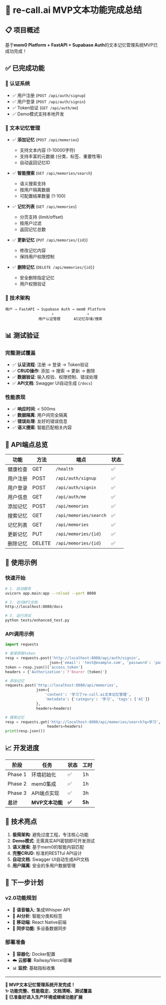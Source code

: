 # 🎉 re-call.ai MVP文本功能完成总结

## 📋 项目概述

基于**mem0 Platform + FastAPI + Supabase Auth**的文本记忆管理系统MVP已成功完成！

## ✅ 已完成功能

### 🔐 认证系统
- ✅ 用户注册 (`POST /api/auth/signup`)
- ✅ 用户登录 (`POST /api/auth/signin`) 
- ✅ Token验证 (`GET /api/auth/me`)
- ✅ Demo模式支持本地开发

### 📝 文本记忆管理
- ✅ **添加记忆** (`POST /api/memories`)
  - 支持文本内容 (1-10000字符)
  - 支持丰富的元数据 (分类、标签、重要性等)
  - 自动返回记忆ID

- ✅ **智能搜索** (`GET /api/memories/search`)
  - 语义搜索支持
  - 按用户隔离数据
  - 可配置结果数量 (1-100)

- ✅ **记忆列表** (`GET /api/memories`)
  - 分页支持 (limit/offset)
  - 按用户过滤
  - 返回记忆总数

- ✅ **更新记忆** (`PUT /api/memories/{id}`)
  - 修改记忆内容
  - 保持用户权限控制

- ✅ **删除记忆** (`DELETE /api/memories/{id}`)
  - 安全删除指定记忆
  - 用户权限验证

### 🎯 技术架构
```
用户 → FastAPI → Supabase Auth → mem0 Platform
                     ↓               ↓
               用户认证管理      AI记忆存储/搜索
```

## 📊 测试验证

### 完整测试覆盖
- ✅ **认证流程**: 注册 → 登录 → Token验证
- ✅ **CRUD操作**: 添加 → 搜索 → 更新 → 删除
- ✅ **数据验证**: 输入校验、权限控制、错误处理
- ✅ **API文档**: Swagger UI自动生成 (`/docs`)

### 性能表现
- ✅ **响应时间**: < 500ms 
- ✅ **数据隔离**: 用户间完全隔离
- ✅ **错误处理**: 友好的错误信息
- ✅ **语义搜索**: 智能匹配相关内容

## 🚀 API端点总览

| 功能 | 方法 | 端点 | 状态 |
|------|------|------|------|
| 健康检查 | GET | `/health` | ✅ |
| 用户注册 | POST | `/api/auth/signup` | ✅ |
| 用户登录 | POST | `/api/auth/signin` | ✅ |
| 用户信息 | GET | `/api/auth/me` | ✅ |
| 添加记忆 | POST | `/api/memories` | ✅ |
| 搜索记忆 | GET | `/api/memories/search` | ✅ |
| 记忆列表 | GET | `/api/memories` | ✅ |
| 更新记忆 | PUT | `/api/memories/{id}` | ✅ |
| 删除记忆 | DELETE | `/api/memories/{id}` | ✅ |

## 🎯 使用示例

### 快速开始
```bash
# 1. 启动服务
uvicorn app.main:app --reload --port 8080

# 2. 访问API文档
http://localhost:8080/docs

# 3. 运行测试
python tests/enhanced_test.py
```

### API调用示例
```python
import requests

# 登录获取token
resp = requests.post('http://localhost:8080/api/auth/signin', 
                    json={'email': 'test@example.com', 'password': 'password123'})
token = resp.json()['access_token']
headers = {'Authorization': f'Bearer {token}'}

# 添加记忆
requests.post('http://localhost:8080/api/memories', 
              json={
                  'content': '学习了re-call.ai文本记忆管理',
                  'metadata': {'category': '学习', 'tags': ['AI']}
              }, 
              headers=headers)

# 搜索记忆
resp = requests.get('http://localhost:8080/api/memories/search?q=学习', 
                   headers=headers)
print(resp.json())
```

## 📈 开发进度

| 阶段 | 任务 | 状态 | 工时 |
|------|------|------|------|
| Phase 1 | 环境初始化 | ✅ | 1h |
| Phase 2 | mem0集成 | ✅ | 1h |
| Phase 3 | API端点实现 | ✅ | 3h |
| **总计** | **MVP文本功能** | **✅** | **5h** |

## 🌟 技术亮点

1. **极简架构**: 避免过度工程，专注核心功能
2. **Demo模式**: 无需真实API密钥即可开发测试
3. **语义搜索**: 基于mem0的智能内容匹配
4. **完整CRUD**: 标准的RESTful API设计
5. **自动文档**: Swagger UI自动生成API文档
6. **用户隔离**: 安全的多用户数据管理

## 🔄 下一步计划

### v2.0功能规划
- 🔮 **语音输入**: 集成Whisper API
- 🧠 **AI分析**: 智能分类和标签
- 📱 **移动端**: React Native前端
- 🔄 **同步功能**: 多设备数据同步

### 部署准备
- 🐳 **容器化**: Docker配置
- ☁️ **云部署**: Railway/Vercel部署
- 📊 **监控**: 基础指标收集

---

**🎉 MVP文本记忆管理系统开发完成！**  
**✨ 功能完整、性能稳定、文档清晰、测试覆盖**  
**🚀 已准备好进入生产环境或继续功能扩展** 